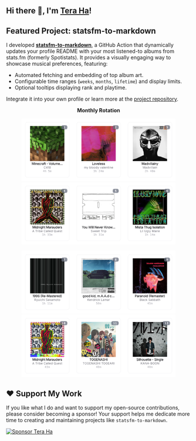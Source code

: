## Hi there 👋, I'm [Tera Ha](https://teraha.com)!
 
## Featured Project: statsfm-to-markdown

I developed **[statsfm-to-markdown](https://github.com/teraha-dev/statsfm-to-markdown)**, a GitHub Action that dynamically updates your profile README with your most listened-to albums from stats.fm (formerly Spotistats). It provides a visually engaging way to showcase musical preferences, featuring:

* Automated fetching and embedding of top album art.
* Configurable time ranges (`weeks`, `months`, `lifetime`) and display limits.
* Optional tooltips displaying rank and playtime.

Integrate it into your own profile or learn more at the [project repository](https://github.com/teraha-dev/statsfm-to-markdown).

<p align="center"><strong>Monthly Rotation</strong></p> 

<!-- STATSFM START -->

<p align="center"><a href="https://open.spotify.com/album/3Gt7rOjcZQoHCfnKl5AkK7" target="_blank" rel="noopener noreferrer"><img src="statsfm_svgs/1.svg" alt="Album #1" width="140" height="170" /></a><a href="https://open.spotify.com/album/3GH4IiI6jQAIvnHVdb5FB6" target="_blank" rel="noopener noreferrer"><img src="statsfm_svgs/2.svg" alt="Album #2" width="140" height="170" /></a><a href="https://open.spotify.com/album/67Yc6dfTWwuPceZRK7sluD" target="_blank" rel="noopener noreferrer"><img src="statsfm_svgs/3.svg" alt="Album #3" width="140" height="170" /></a><a href="https://open.spotify.com/album/4v5x3Oo3UjQ9YmF3hRAip5" target="_blank" rel="noopener noreferrer"><img src="statsfm_svgs/4.svg" alt="Album #4" width="140" height="170" /></a><a href="https://open.spotify.com/album/0kmPn6M3cue7rec6Unw6BD" target="_blank" rel="noopener noreferrer"><img src="statsfm_svgs/5.svg" alt="Album #5" width="140" height="170" /></a><a href="https://open.spotify.com/album/6VNXIYzXocTyZMNDLG88Gb" target="_blank" rel="noopener noreferrer"><img src="statsfm_svgs/6.svg" alt="Album #6" width="140" height="170" /></a></p>
<p align="center"><a href="https://open.spotify.com/album/0JLvLjBDMyaDB7tvGgmkRZ" target="_blank" rel="noopener noreferrer"><img src="statsfm_svgs/7.svg" alt="Album #7" width="140" height="170" /></a><a href="#" target="_blank" rel="noopener noreferrer"><img src="statsfm_svgs/8.svg" alt="Album #8" width="140" height="170" /></a><a href="https://open.spotify.com/album/6r7LZXAVueS5DqdrvXJJK7" target="_blank" rel="noopener noreferrer"><img src="statsfm_svgs/9.svg" alt="Album #9" width="140" height="170" /></a><a href="https://open.spotify.com/album/040f7hac79RPmsrwqEmttM" target="_blank" rel="noopener noreferrer"><img src="statsfm_svgs/10.svg" alt="Album #10" width="140" height="170" /></a><a href="#" target="_blank" rel="noopener noreferrer"><img src="statsfm_svgs/11.svg" alt="Album #11" width="140" height="170" /></a><a href="#" target="_blank" rel="noopener noreferrer"><img src="statsfm_svgs/12.svg" alt="Album #12" width="140" height="170" /></a></p>
<!-- STATSFM END -->

## ❤️ Support My Work

If you like what I do and want to support my open-source contributions, please consider becoming a sponsor! Your support helps me dedicate more time to creating and maintaining projects like `statsfm-to-markdown`.

[![Sponsor Tera Ha](https://img.shields.io/github/sponsors/teraha-dev?style=social&logo=github)](https://github.com/sponsors/teraha-dev)
